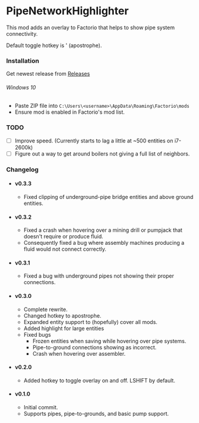 # PipeNetworkHighlighter

This mod adds an overlay to Factorio that helps to show pipe system connectivity.

Default toggle hotkey is ' (apostrophe).

### Installation
Get newest release from [Releases](https://github.com/ZoeyBonaventura/PipeNetworkHighlighter/releases)
###### Windows 10
 - Paste ZIP file into `C:\Users\<username>\AppData\Roaming\Factorio\mods`
 - Ensure mod is enabled in Factorio's mod list.

### TODO
 - [ ] Improve speed. (Currently starts to lag a little at ~500 entities on i7-2600k)
 - [ ] Figure out a way to get around boilers not giving a full list of neighbors.

### Changelog
- #### v0.3.3
  - Fixed clipping of underground-pipe bridge entities and above ground entities.
- #### v0.3.2
  - Fixed a crash when hovering over a mining drill or pumpjack that doesn't require or produce fluid.
  - Consequently fixed a bug where assembly machines producing a fluid would not connect correctly.
- #### v0.3.1
  - Fixed a bug with underground pipes not showing their proper connections.
- #### v0.3.0
  - Complete rewrite.
  - Changed hotkey to apostrophe.
  - Expanded entity support to (hopefully) cover all mods.
  - Added highlight for large entities
  - Fixed bugs
    - Frozen entities when saving while hovering over pipe systems.
    - Pipe-to-ground connections showing as incorrect.
    - Crash when hovering over assembler.
- #### v0.2.0
  - Added hotkey to toggle overlay on and off. LSHIFT by default.
- #### v0.1.0
  - Initial commit.
  - Supports pipes, pipe-to-grounds, and basic pump support.